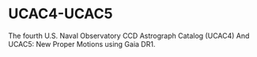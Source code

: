 # UCAC4-UCAC5

The fourth U.S. Naval Observatory CCD Astrograph Catalog (UCAC4)
And UCAC5: New Proper Motions using Gaia DR1.
